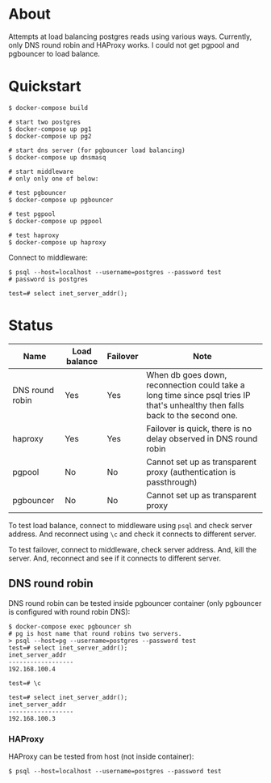 # About

Attempts at load balancing postgres reads using various ways.
Currently, only DNS round robin and HAProxy works.
I could not get pgpool and pgbouncer to load balance.

# Quickstart

```
$ docker-compose build

# start two postgres
$ docker-compose up pg1
$ docker-compose up pg2

# start dns server (for pgbouncer load balancing)
$ docker-compose up dnsmasq

# start middleware
# only only one of below:

# test pgbouncer
$ docker-compose up pgbouncer

# test pgpool
$ docker-compose up pgpool

# test haproxy
$ docker-compose up haproxy
```

Connect to middleware:

```
$ psql --host=localhost --username=postgres --password test
# password is postgres

test=# select inet_server_addr();
```

# Status

Name|Load balance|Failover|Note
----|-------------|-------|----
DNS round robin|Yes|Yes|When db goes down, reconnection could take a long time since psql tries IP that's unhealthy then falls back to the second one.
haproxy|Yes|Yes|Failover is quick, there is no delay observed in DNS round robin
pgpool|No|No|Cannot set up as transparent proxy (authentication is passthrough)
pgbouncer|No|No|Cannot set up as transparent proxy

To test load balance, connect to middleware using `psql` and check server address.
And reconnect using `\c` and check it connects to different server.

To test failover, connect to middleware, check server address. And, kill the server.
And, reconnect and see if it connects to different server.


## DNS round robin

DNS round robin can be tested inside pgbouncer container
(only pgbouncer is configured with round robin DNS):

```
$ docker-compose exec pgbouncer sh
# pg is host name that round robins two servers.
> psql --host=pg --username=postgres --password test
test=# select inet_server_addr();
inet_server_addr 
------------------
192.168.100.4

test=# \c

test=# select inet_server_addr();
inet_server_addr 
------------------
192.168.100.3
```

### HAProxy

HAProxy can be tested from host (not inside container):

```
$ psql --host=localhost --username=postgres --password test
```
